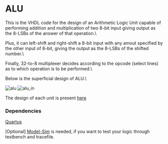 # ALU

This is the VHDL code for the design of an Arithmetic Logic Unit capable of performing addition and multiplication of two 8-bit input giving output as the 8-LSBs of the answer of that operation.\

Plus, it can left-shift and right-shift a 8-bit input with any amout specified by the other input of 8-bit, giving the output as the 8-LSBs of the shifted number.\

Finally, 32-to-8 multiplexer decides according to the opcode (select lines) as to which operation is to be performed.\

Below is the superficial design of ALU.\

![alu](https://user-images.githubusercontent.com/45922320/74584348-68ae6f00-4ff7-11ea-963b-c098aa8bbb63.png)
![alu_in](https://user-images.githubusercontent.com/45922320/74584351-69df9c00-4ff7-11ea-951c-096dbc327bb8.png)


The design of each unit is present [here](https://github.com/v1an1/Codes-for-EE214-Digital-lab/tree/master/ALU/img)

### Dependencies

[Quartus](https://www.intel.com/content/www/us/en/programmable/downloads/download-center.html)

[Optional] [Model-Sim](https://www.intel.com/content/www/us/en/programmable/downloads/download-center.html) is needed, if you want to test your logic through testbench and tracefile.
